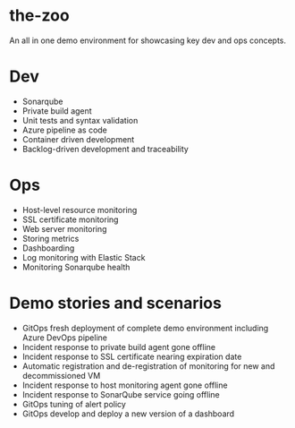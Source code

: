 # the-zoo
An all in one demo environment for showcasing key dev and ops concepts.

# Dev
* Sonarqube
* Private build agent
* Unit tests and syntax validation
* Azure pipeline as code
* Container driven development
* Backlog-driven development and traceability

# Ops
* Host-level resource monitoring 
* SSL certificate monitoring
* Web server monitoring
* Storing metrics
* Dashboarding
* Log monitoring with Elastic Stack
* Monitoring Sonarqube health

# Demo stories and scenarios
* GitOps fresh deployment of complete demo environment including Azure DevOps pipeline
* Incident response to private build agent gone offline
* Incident response to SSL certificate nearing expiration date
* Automatic registration and de-registration of monitoring for new and decommissioned VM
* Incident response to host monitoring agent gone offline
* Incident response to SonarQube service going offline
* GitOps tuning of alert policy
* GitOps develop and deploy a new version of a dashboard